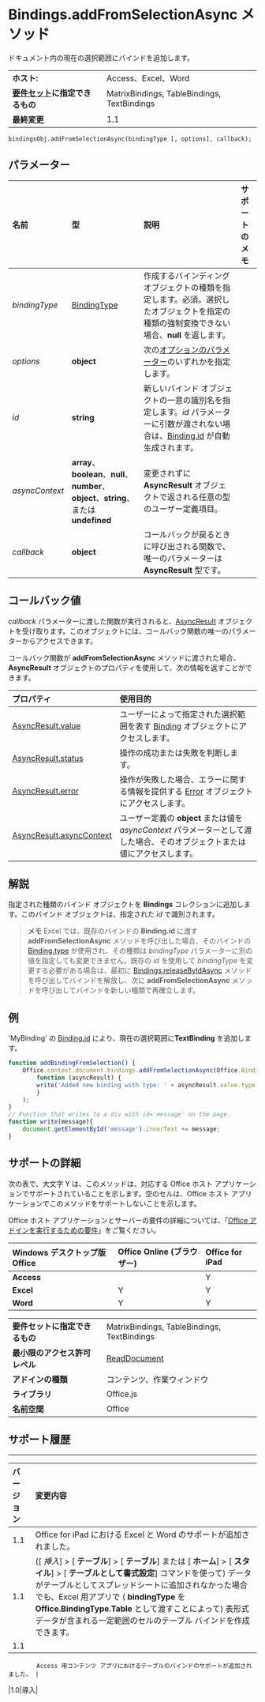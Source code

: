 
# <a name="bindings.addfromselectionasync-method"></a>Bindings.addFromSelectionAsync メソッド
ドキュメント内の現在の選択範囲にバインドを追加します。

|||
|:-----|:-----|
|**ホスト:**|Access、Excel、Word|
|**[要件セット](../../docs/overview/specify-office-hosts-and-api-requirements.md)に指定できるもの**|MatrixBindings, TableBindings, TextBindings|
|**最終変更**|1.1|

```
bindingsObj.addFromSelectionAsync(bindingType [, options], callback);
```


## <a name="parameters"></a>パラメーター



|**名前**|**型**|**説明**|**サポートのメモ**|
|:-----|:-----|:-----|:-----|
| _bindingType_|[BindingType](../../reference/shared/bindingtype-enumeration.md)|作成するバインディング オブジェクトの種類を指定します。必須。選択したオブジェクトを指定の種類の強制変換できない場合、**null** を返します。||
| _options_|**object**|次の[オプションのパラメーター](../../docs/develop/asynchronous-programming-in-office-add-ins.md#passing-optional-parameters-to-asynchronous-methods)のいずれかを指定します。||
| _id_|**string**|新しいバインド オブジェクトの一意の識別名を指定します。_id_ パラメーターに引数が渡されない場合は、[Binding.id](../../reference/shared/binding.id.md) が自動生成されます。||
| _asyncContext_|**array**、**boolean**、**null**、**number**、**object**、**string**、または **undefined**|変更されずに **AsyncResult** オブジェクトで返される任意の型のユーザー定義項目。||
| _callback_|**object**|コールバックが戻るときに呼び出される関数で、唯一のパラメーターは **AsyncResult** 型です。||

## <a name="callback-value"></a>コールバック値

_callback_ パラメーターに渡した関数が実行されると、[AsyncResult](../../reference/shared/asyncresult.md) オブジェクトを受け取ります。このオブジェクトには、コールバック関数の唯一のパラメーターからアクセスできます。

コールバック関数が **addFromSelectionAsync** メソッドに渡された場合、**AsyncResult** オブジェクトのプロパティを使用して、次の情報を返すことができます。



|**プロパティ**|**使用目的**|
|:-----|:-----|
|[AsyncResult.value](../../reference/shared/asyncresult.value.md)|ユーザーによって指定された選択範囲を表す [Binding](../../reference/shared/binding.md) オブジェクトにアクセスします。|
|[AsyncResult.status](../../reference/shared/asyncresult.status.md)|操作の成功または失敗を判断します。|
|[AsyncResult.error](../../reference/shared/asyncresult.error.md)|操作が失敗した場合、エラーに関する情報を提供する [Error](../../reference/shared/error.md) オブジェクトにアクセスします。|
|[AsyncResult.asyncContext](../../reference/shared/asyncresult.asynccontext.md)|ユーザー定義の **object** または値を _asyncContext_ パラメーターとして渡した場合、そのオブジェクトまたは値にアクセスします。|

## <a name="remarks"></a>解説

指定された種類のバインド オブジェクトを  **Bindings** コレクションに追加します。このバインド オブジェクトは、指定された _id_ で識別されます。


 >**メモ**  Excel では、既存のバインドの **Binding.id** に渡す **addFromSelectionAsync** メソッドを呼び出した場合、そのバインドの [Binding.type](../../reference/shared/binding.type.md) が使用され、その種類は _bindingType_ パラメーターに別の値を指定しても変更できません。既存の _id_ を使用して _bindingType_ を変更する必要がある場合は、最初に [Bindings.releaseByIdAsync](../../reference/shared/bindings.releasebyidasync.md) メソッドを呼び出してバインドを解放し、次に **addFromSelectionAsync** メソッドを呼び出してバインドを新しい種類で再確立します。


## <a name="example"></a>例

'MyBinding' の [Binding.id](../../reference/shared/binding.textbinding.md) により、現在の選択範囲に**TextBinding** を追加します。


```js
function addBindingFromSelection() {
    Office.context.document.bindings.addFromSelectionAsync(Office.BindingType.Text, { id: 'MyBinding' }, 
        function (asyncResult) {
        write('Added new binding with type: ' + asyncResult.value.type + ' and id: ' + asyncResult.value.id);
        }
    );
}
// Function that writes to a div with id='message' on the page.
function write(message){
    document.getElementById('message').innerText += message; 
}
```




## <a name="support-details"></a>サポートの詳細


次の表で、大文字 Y は、このメソッドは、対応する Office ホスト アプリケーションでサポートされていることを示します。空のセルは、Office ホスト アプリケーションでこのメソッドをサポートしないことを示します。

Office ホスト アプリケーションとサーバーの要件の詳細については、「[Office アドインを実行するための要件](../../docs/overview/requirements-for-running-office-add-ins.md)」をご覧ください。


|**Windows デスクトップ版 Office**|**Office Online (ブラウザー)**|**Office for iPad**|
|:-----|:-----|:-----|
|**Access**||Y||
|**Excel**|Y|Y|Y|
|**Word**|Y|Y|Y|

|||
|:-----|:-----|
|**要件セットに指定できるもの**|MatrixBindings, TableBindings, TextBindings|
|**最小限のアクセス許可レベル**|[ReadDocument](../../docs/develop/requesting-permissions-for-api-use-in-content-and-task-pane-add-ins.md)|
|**アドインの種類**|コンテンツ、作業ウィンドウ|
|**ライブラリ**|Office.js|
|**名前空間**|Office|

## <a name="support-history"></a>サポート履歴



****


|**バージョン**|**変更内容**|
|:-----|:-----|
|1.1|Office for iPad における Excel と Word のサポートが追加されました。|
|1.1|([ _挿入_]  >  [ **テーブル**]  >  [ **テーブル**] または [ **ホーム**]  >  [ **スタイル**]  >  [ **テーブルとして書式設定**] コマンドを使って) データがテーブルとしてスプレッドシートに追加されなかった場合でも、Excel 用アプリで ( **bindingType** を **Office.BindingType.Table** として渡すことによって) 表形式データが含まれる一定範囲のセルのテーブル バインドを作成できます。|
|1.1|
            Access 用コンテンツ アプリにおけるテーブルのバインドのサポートが追加されました。 |
|1.0|導入|
